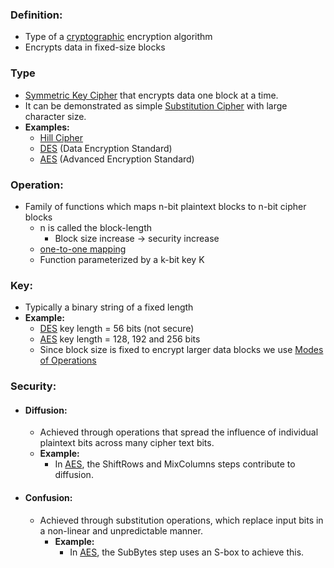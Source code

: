 ### Definition:
- Type of a [cryptographic](Cryptography.md) encryption algorithm
- Encrypts data in fixed-size blocks
### Type
* [Symmetric Key Cipher](Symmetric%20Key%20Cipher.md) that encrypts data one block at a time.
* It can be demonstrated as simple [Substitution Cipher](Substitution%20Cipher.md) with large character size.
* **Examples:**
	* [Hill Cipher](Hill%20Cipher.md)
	*  [DES](DES.md) (Data Encryption Standard)
	- [AES](AES.md) (Advanced Encryption Standard)
### Operation:
- Family of functions which maps n-bit plaintext blocks to n-bit cipher blocks
	- n is called the block-length
		- Block size increase -> security increase
	-  [one-to-one mapping](one-to-one%20mapping)
	- Function parameterized by a k-bit key K
### Key:
- Typically a binary string of a fixed length 
- **Example:**
	- [DES](DES.md) key length = 56 bits (not secure)
	- [AES](AES.md) key length = 128, 192 and 256 bits
  - Since block size is fixed to encrypt larger data blocks we use [Modes of Operations](Modes%20of%20Operations.md)
### Security:
- #### Diffusion:
	- Achieved through operations that spread the influence of individual plaintext bits across many cipher text bits. 
	- **Example:**
		- In [AES](AES.md), the ShiftRows and MixColumns steps contribute to diffusion.
- #### Confusion:
	- Achieved through substitution operations, which replace input bits in a non-linear and unpredictable manner. 
		- **Example:**
			- In [AES](AES.md), the SubBytes step uses an S-box to achieve this.